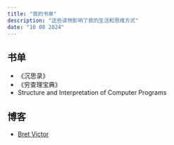 ```yaml
---
title: "我的书单"
description: "这些读物影响了我的生活和思维方式"
date: "10 08 2024"
---
```


## 书单
- 《沉思录》
- 《穷查理宝典》
- Structure and Interpretation of Computer Programs


## 博客
- [Bret Victor](https://worrydream.com/)






